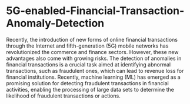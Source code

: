 # 5G-enabled-Financial-Transaction-Anomaly-Detection
Recently, the introduction of new forms of online financial transactions through the Internet and fifth-generation (5G) mobile networks has revolutionized the commerce and finance sectors. However, these new advantages also come with growing risks. The detection of anomalies in financial transactions is a crucial task aimed at identifying abnormal transactions, such as fraudulent ones, which can lead to revenue loss for financial institutions. Recently, machine learning (ML) has emerged as a promising solution for detecting fraudulent transactions in financial activities, enabling the processing of large data sets to determine the likelihood of fraudulent transactions or actions.
